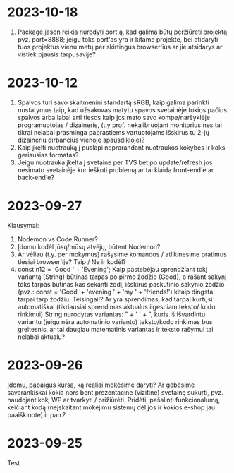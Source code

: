 # 2023-10-18
1. Package.jason reikia nurodyti port'ą, kad galima būtų peržiūreti projektą pvz. port=8888; jeigu toks port'as yra ir kitame projekte, bei atidaryti tuos projektus vienu metų per skirtingus browser'ius ar jie atsidarys ar vistiek pjausis tarpusavije?


# 2023-10-12
1. Spalvos turi savo skaitmenini standartą sRGB, kaip galima parinkti nustatymus taip, kad užsakovas matytu spavos svetainėje tokios pačios spalvos arba labai arti tiesos  kaip jos mato savo kompe/naršyklėje programuotojas / dizaineris, (t.y prof. nekalibruojant monitorius nes tai tikrai nelabai prasminga paprastiems vartuotojams išskirus tu 2-jų dizaineriu dirbančius vienoje spausdikloje)?
2. Kaip įkelti nuotrauką į puslapi neprarandant nuotraukos kokybės ir koks geriausias formatas?
3. Jeigu nuotrauka įkelta į svetaine per TVS bet po update/refresh jos nesimato svetainėje kur ieškoti problemą ar tai klaida front-end'e ar back-end'e?

# 2023-09-27
Klausymai:
1. Nodemon vs Code Runner? 
2. Įdomu kodėl jūsų/mūsų atvėjų, būtent Nodemon?
3. Ar vėliau (t.y. per mokymus) rašysime komandos / atlikinesime pratimus tiesiai browser'ije? Taip / Ne ir kodėl?
4. const n12 = 'Good ' + 'Evening';
   Kaip pastebėjau sprendžiant tokį variantą (String) būtinas tarpas po pirmo žodžio (Good), o rašant sakynį toks tarpas būtinas kas sekanti žodį, išskirus paskutinio sakynio žodžio (pvz.: const = 'Good '+ 'evening ' + 'my ' + 'friends!') kitaip dingsta tarpai tarp žodžiu. Teisingai!? Ar yra sprendimas, kad tarpai kurtųsi automatiškai (tikriausiai sprendimas aktualus ilgesniam teksto/ kodo rinkimui) String nurodytas variantas: " + ' ' + ", kuris iš išvardintu variantu (jeigu nėra automatinio varianto) teksto/kodo rinkimas bus greitesnis, ar tai daugiau matematinis variantas ir teksto rašymui tai nelabai aktualu?

# 2023-09-26
Įdomu, pabaigus kursą, ką realiai mokėsime daryti? Ar gebėsime savarankiškai kokia nors bent prezentacine (vizitine) svetainę sukurti, pvz. naudojant kokį WP  ar tvarkyti / prižiūrėti. Pridėti, pašalinti funkcionalumą, keičiant kodą (neįskaitant mokėjimu sistemų dėl jos ir kokios e-shop jau paaiškinote) ir pan.?
# 2023-09-25
Test
